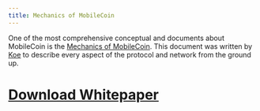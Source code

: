 ```yaml
---
title: Mechanics of MobileCoin
---
```

One of the most comprehensive conceptual and documents about MobileCoin is the [Mechanics of MobileCoin](https://raw.githubusercontent.com/UkoeHB/Mechanics-of-MobileCoin/master/Mechanics-of-MobileCoin-v0-0-39-preview-10-11.pdf). 
This document was written by [Koe](https://github.com/UkoeHB) to describe every aspect of the protocol and network from the ground up.

# [Download Whitepaper](https://raw.githubusercontent.com/UkoeHB/Mechanics-of-MobileCoin/master/Mechanics-of-MobileCoin-v0-0-39-preview-10-11.pdf)
